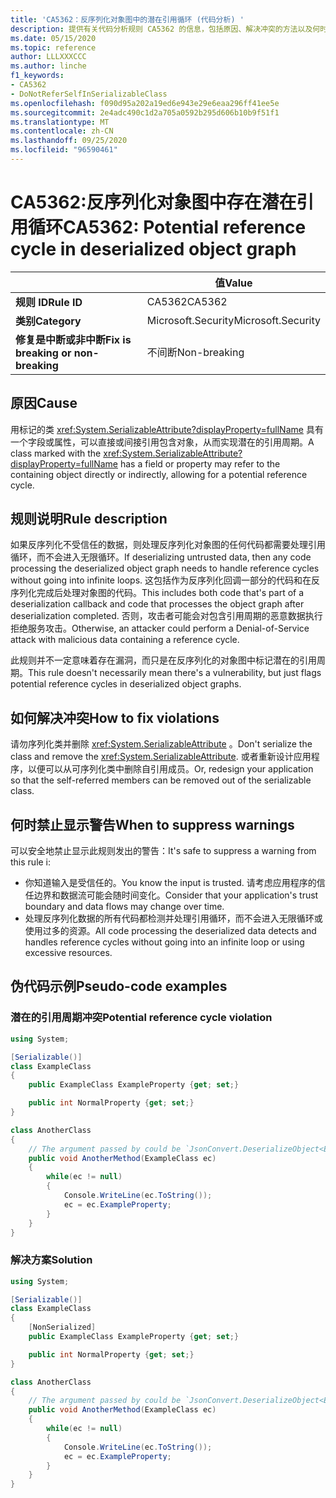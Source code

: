 ```yaml
---
title: 'CA5362：反序列化对象图中的潜在引用循环 (代码分析) '
description: 提供有关代码分析规则 CA5362 的信息，包括原因、解决冲突的方法以及何时取消显示。
ms.date: 05/15/2020
ms.topic: reference
author: LLLXXXCCC
ms.author: linche
f1_keywords:
- CA5362
- DoNotReferSelfInSerializableClass
ms.openlocfilehash: f090d95a202a19ed6e943e29e6eaa296ff41ee5e
ms.sourcegitcommit: 2e4adc490c1d2a705a0592b295d606b10b9f51f1
ms.translationtype: MT
ms.contentlocale: zh-CN
ms.lasthandoff: 09/25/2020
ms.locfileid: "96590461"
---
```

# <a name="ca5362-potential-reference-cycle-in-deserialized-object-graph"></a><span data-ttu-id="4b8e8-103">CA5362:反序列化对象图中存在潜在引用循环</span><span class="sxs-lookup"><span data-stu-id="4b8e8-103">CA5362: Potential reference cycle in deserialized object graph</span></span>

| | <span data-ttu-id="4b8e8-104">值</span><span class="sxs-lookup"><span data-stu-id="4b8e8-104">Value</span></span> |
|-|-|
| <span data-ttu-id="4b8e8-105">**规则 ID**</span><span class="sxs-lookup"><span data-stu-id="4b8e8-105">**Rule ID**</span></span> |<span data-ttu-id="4b8e8-106">CA5362</span><span class="sxs-lookup"><span data-stu-id="4b8e8-106">CA5362</span></span>|
| <span data-ttu-id="4b8e8-107">**类别**</span><span class="sxs-lookup"><span data-stu-id="4b8e8-107">**Category**</span></span> |<span data-ttu-id="4b8e8-108">Microsoft.Security</span><span class="sxs-lookup"><span data-stu-id="4b8e8-108">Microsoft.Security</span></span>|
| <span data-ttu-id="4b8e8-109">**修复是中断或非中断**</span><span class="sxs-lookup"><span data-stu-id="4b8e8-109">**Fix is breaking or non-breaking**</span></span> |<span data-ttu-id="4b8e8-110">不间断</span><span class="sxs-lookup"><span data-stu-id="4b8e8-110">Non-breaking</span></span>|

## <a name="cause"></a><span data-ttu-id="4b8e8-111">原因</span><span class="sxs-lookup"><span data-stu-id="4b8e8-111">Cause</span></span>

<span data-ttu-id="4b8e8-112">用标记的类 <xref:System.SerializableAttribute?displayProperty=fullName> 具有一个字段或属性，可以直接或间接引用包含对象，从而实现潜在的引用周期。</span><span class="sxs-lookup"><span data-stu-id="4b8e8-112">A class marked with the <xref:System.SerializableAttribute?displayProperty=fullName> has a field or property may refer to the containing object directly or indirectly, allowing for a potential reference cycle.</span></span>

## <a name="rule-description"></a><span data-ttu-id="4b8e8-113">规则说明</span><span class="sxs-lookup"><span data-stu-id="4b8e8-113">Rule description</span></span>

<span data-ttu-id="4b8e8-114">如果反序列化不受信任的数据，则处理反序列化对象图的任何代码都需要处理引用循环，而不会进入无限循环。</span><span class="sxs-lookup"><span data-stu-id="4b8e8-114">If deserializing untrusted data, then any code processing the deserialized object graph needs to handle reference cycles without going into infinite loops.</span></span> <span data-ttu-id="4b8e8-115">这包括作为反序列化回调一部分的代码和在反序列化完成后处理对象图的代码。</span><span class="sxs-lookup"><span data-stu-id="4b8e8-115">This includes both code that's part of a deserialization callback and code that processes the object graph after deserialization completed.</span></span> <span data-ttu-id="4b8e8-116">否则，攻击者可能会对包含引用周期的恶意数据执行拒绝服务攻击。</span><span class="sxs-lookup"><span data-stu-id="4b8e8-116">Otherwise, an attacker could perform a Denial-of-Service attack with malicious data containing a reference cycle.</span></span>

<span data-ttu-id="4b8e8-117">此规则并不一定意味着存在漏洞，而只是在反序列化的对象图中标记潜在的引用周期。</span><span class="sxs-lookup"><span data-stu-id="4b8e8-117">This rule doesn't necessarily mean there's a vulnerability, but just flags potential reference cycles in deserialized object graphs.</span></span>

## <a name="how-to-fix-violations"></a><span data-ttu-id="4b8e8-118">如何解决冲突</span><span class="sxs-lookup"><span data-stu-id="4b8e8-118">How to fix violations</span></span>

<span data-ttu-id="4b8e8-119">请勿序列化类并删除 <xref:System.SerializableAttribute> 。</span><span class="sxs-lookup"><span data-stu-id="4b8e8-119">Don't serialize the class and remove the <xref:System.SerializableAttribute>.</span></span> <span data-ttu-id="4b8e8-120">或者重新设计应用程序，以便可以从可序列化类中删除自引用成员。</span><span class="sxs-lookup"><span data-stu-id="4b8e8-120">Or, redesign your application so that the self-referred members can be removed out of the serializable class.</span></span>

## <a name="when-to-suppress-warnings"></a><span data-ttu-id="4b8e8-121">何时禁止显示警告</span><span class="sxs-lookup"><span data-stu-id="4b8e8-121">When to suppress warnings</span></span>

<span data-ttu-id="4b8e8-122">可以安全地禁止显示此规则发出的警告：</span><span class="sxs-lookup"><span data-stu-id="4b8e8-122">It's safe to suppress a warning from this rule i:</span></span>

- <span data-ttu-id="4b8e8-123">你知道输入是受信任的。</span><span class="sxs-lookup"><span data-stu-id="4b8e8-123">You know the input is trusted.</span></span> <span data-ttu-id="4b8e8-124">请考虑应用程序的信任边界和数据流可能会随时间变化。</span><span class="sxs-lookup"><span data-stu-id="4b8e8-124">Consider that your application's trust boundary and data flows may change over time.</span></span>
- <span data-ttu-id="4b8e8-125">处理反序列化数据的所有代码都检测并处理引用循环，而不会进入无限循环或使用过多的资源。</span><span class="sxs-lookup"><span data-stu-id="4b8e8-125">All code processing the deserialized data detects and handles reference cycles without going into an infinite loop or using excessive resources.</span></span>

## <a name="pseudo-code-examples"></a><span data-ttu-id="4b8e8-126">伪代码示例</span><span class="sxs-lookup"><span data-stu-id="4b8e8-126">Pseudo-code examples</span></span>

### <a name="potential-reference-cycle-violation"></a><span data-ttu-id="4b8e8-127">潜在的引用周期冲突</span><span class="sxs-lookup"><span data-stu-id="4b8e8-127">Potential reference cycle violation</span></span>

```csharp
using System;

[Serializable()]
class ExampleClass
{
    public ExampleClass ExampleProperty {get; set;}

    public int NormalProperty {get; set;}
}

class AnotherClass
{
    // The argument passed by could be `JsonConvert.DeserializeObject<ExampleClass>(untrustedData)`.
    public void AnotherMethod(ExampleClass ec)
    {
        while(ec != null)
        {
            Console.WriteLine(ec.ToString());
            ec = ec.ExampleProperty;
        }
    }
}
```

### <a name="solution"></a><span data-ttu-id="4b8e8-128">解决方案</span><span class="sxs-lookup"><span data-stu-id="4b8e8-128">Solution</span></span>

```csharp
using System;

[Serializable()]
class ExampleClass
{
    [NonSerialized]
    public ExampleClass ExampleProperty {get; set;}

    public int NormalProperty {get; set;}
}

class AnotherClass
{
    // The argument passed by could be `JsonConvert.DeserializeObject<ExampleClass>(untrustedData)`.
    public void AnotherMethod(ExampleClass ec)
    {
        while(ec != null)
        {
            Console.WriteLine(ec.ToString());
            ec = ec.ExampleProperty;
        }
    }
}
```
